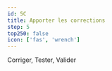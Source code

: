 ```yaml
---
id: 5C
title: Apporter les corrections
step: 5
top250: false
icon: ['fas', 'wrench']
---
```


Corriger, Tester, Valider
